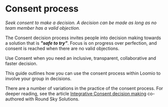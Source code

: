 # Consent process

*Seek consent to make a decision. A decision can be made as long as no team member has a valid objection.*

The Consent decision process invites people into decision making towards a solution that is ***"safe to try"***. Focus is on progress over perfection, and consent is reached when there are no valid objections.

Use Consent when you need an inclusive, transparent, collaborative and faster decision.

This guide outlines how you can use the consent process within Loomio to involve your group in decisions.

There are a number of variations in the practice of the consent process. For deeper reading, see the article [Integrative Consent decision making](https://help.loomio.com/en/guides/consent_process/index.html) co-authored with Round Sky Solutions.

